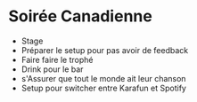 # Soirée Canadienne

- Stage
- Préparer le setup pour pas avoir de feedback
- Faire faire le trophé
- Drink pour le bar
- s'Assurer que tout le monde ait leur chanson
- Setup pour switcher entre Karafun et Spotify

